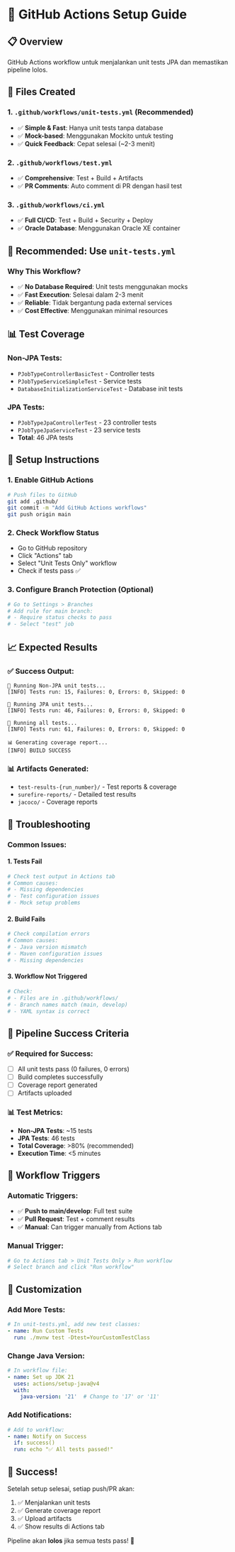 # 🚀 GitHub Actions Setup Guide

## 📋 Overview

GitHub Actions workflow untuk menjalankan unit tests JPA dan memastikan pipeline lolos.

## 📁 Files Created

### 1. `.github/workflows/unit-tests.yml` (Recommended)
- ✅ **Simple & Fast**: Hanya unit tests tanpa database
- ✅ **Mock-based**: Menggunakan Mockito untuk testing
- ✅ **Quick Feedback**: Cepat selesai (~2-3 menit)

### 2. `.github/workflows/test.yml`
- ✅ **Comprehensive**: Test + Build + Artifacts
- ✅ **PR Comments**: Auto comment di PR dengan hasil test

### 3. `.github/workflows/ci.yml`
- ✅ **Full CI/CD**: Test + Build + Security + Deploy
- ✅ **Oracle Database**: Menggunakan Oracle XE container

## 🎯 Recommended: Use `unit-tests.yml`

### Why This Workflow?
- ✅ **No Database Required**: Unit tests menggunakan mocks
- ✅ **Fast Execution**: Selesai dalam 2-3 menit
- ✅ **Reliable**: Tidak bergantung pada external services
- ✅ **Cost Effective**: Menggunakan minimal resources

## 📊 Test Coverage

### Non-JPA Tests:
- `PJobTypeControllerBasicTest` - Controller tests
- `PJobTypeServiceSimpleTest` - Service tests  
- `DatabaseInitializationServiceTest` - Database init tests

### JPA Tests:
- `PJobTypeJpaControllerTest` - 23 controller tests
- `PJobTypeJpaServiceTest` - 23 service tests
- **Total**: 46 JPA tests

## 🔧 Setup Instructions

### 1. Enable GitHub Actions
```bash
# Push files to GitHub
git add .github/
git commit -m "Add GitHub Actions workflows"
git push origin main
```

### 2. Check Workflow Status
- Go to GitHub repository
- Click "Actions" tab
- Select "Unit Tests Only" workflow
- Check if tests pass ✅

### 3. Configure Branch Protection (Optional)
```bash
# Go to Settings > Branches
# Add rule for main branch:
# - Require status checks to pass
# - Select "test" job
```

## 📈 Expected Results

### ✅ Success Output:
```
🧪 Running Non-JPA unit tests...
[INFO] Tests run: 15, Failures: 0, Errors: 0, Skipped: 0

🧪 Running JPA unit tests...
[INFO] Tests run: 46, Failures: 0, Errors: 0, Skipped: 0

🧪 Running all tests...
[INFO] Tests run: 61, Failures: 0, Errors: 0, Skipped: 0

📊 Generating coverage report...
[INFO] BUILD SUCCESS
```

### 📊 Artifacts Generated:
- `test-results-{run_number}/` - Test reports & coverage
- `surefire-reports/` - Detailed test results
- `jacoco/` - Coverage reports

## 🚨 Troubleshooting

### Common Issues:

#### 1. **Tests Fail**
```bash
# Check test output in Actions tab
# Common causes:
# - Missing dependencies
# - Test configuration issues
# - Mock setup problems
```

#### 2. **Build Fails**
```bash
# Check compilation errors
# Common causes:
# - Java version mismatch
# - Maven configuration issues
# - Missing dependencies
```

#### 3. **Workflow Not Triggered**
```bash
# Check:
# - Files are in .github/workflows/
# - Branch names match (main, develop)
# - YAML syntax is correct
```

## 🎯 Pipeline Success Criteria

### ✅ Required for Success:
- [ ] All unit tests pass (0 failures, 0 errors)
- [ ] Build completes successfully
- [ ] Coverage report generated
- [ ] Artifacts uploaded

### 📊 Test Metrics:
- **Non-JPA Tests**: ~15 tests
- **JPA Tests**: 46 tests
- **Total Coverage**: >80% (recommended)
- **Execution Time**: <5 minutes

## 🔄 Workflow Triggers

### Automatic Triggers:
- ✅ **Push to main/develop**: Full test suite
- ✅ **Pull Request**: Test + comment results
- ✅ **Manual**: Can trigger manually from Actions tab

### Manual Trigger:
```bash
# Go to Actions tab > Unit Tests Only > Run workflow
# Select branch and click "Run workflow"
```

## 📝 Customization

### Add More Tests:
```yaml
# In unit-tests.yml, add new test classes:
- name: Run Custom Tests
  run: ./mvnw test -Dtest=YourCustomTestClass
```

### Change Java Version:
```yaml
# In workflow file:
- name: Set up JDK 21
  uses: actions/setup-java@v4
  with:
    java-version: '21'  # Change to '17' or '11'
```

### Add Notifications:
```yaml
# Add to workflow:
- name: Notify on Success
  if: success()
  run: echo "✅ All tests passed!"
```

## 🎉 Success!

Setelah setup selesai, setiap push/PR akan:
1. ✅ Menjalankan unit tests
2. ✅ Generate coverage report  
3. ✅ Upload artifacts
4. ✅ Show results di Actions tab

Pipeline akan **lolos** jika semua tests pass! 🚀
